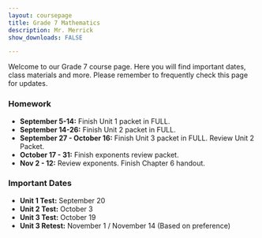 ```yaml
---
layout: coursepage
title: Grade 7 Mathematics
description: Mr. Merrick 
show_downloads: FALSE

---
```


<!--- ### MATH 20-1 SECTION  ### --->
Welcome to our Grade 7 course page. Here you will find important dates, class materials and more. Please remember to frequently check this page for updates. 

<!--- To access the schoology page use this code: HRGC-TB6H-K38HK. ---> 

### Homework
* **September 5-14:** Finish Unit 1 packet in FULL.
* **September 14-26:** Finish Unit 2 packet in FULL. 
* **September 27 - October 16:** Finish Unit 3 packet in FULL. Review Unit 2 Packet. 
* **October 17 - 31:** Finish exponents review packet.
* **Nov 2 - 12:** Review exponents. Finish Chapter 6 handout. 
  
### Important Dates 
* **Unit 1 Test:** September 20
* **Unit 2 Test:** October 3
* **Unit 3 Test:** October 19
* **Unit 3 Retest:** November 1 / November 14 (Based on preference)





  




